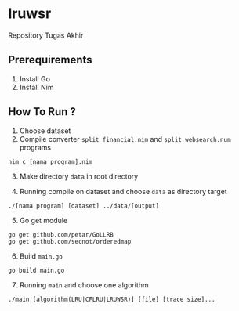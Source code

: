 # lruwsr
Repository Tugas Akhir

## Prerequirements
1. Install Go
2. Install Nim

## How To Run ?
1. Choose dataset
2. Compile converter ```split_financial.nim``` and ```split_websearch.num``` programs
```
nim c [nama program].nim
```
3. Make directory ```data``` in root directory

4. Running compile on dataset and choose ```data``` as directory target
```
./[nama program] [dataset] ../data/[output]
```
5. Go get module
```
go get github.com/petar/GoLLRB
go get github.com/secnot/orderedmap
```
6. Build ```main.go```
```
go build main.go
```
7. Running ```main``` and choose one algorithm
```
./main [algorithm(LRU|CFLRU|LRUWSR)] [file] [trace size]...
```
